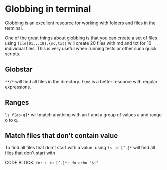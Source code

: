 # Globbing in terminal

Globbing is an excellent resource for working with folders and files in the terminal.


One of the great things about globbing is that you can create a set of files using
`file{01...10}.{md,txt}` will create 20 files with md and txt for 10 individual files. This is very useful when running tests or other such quick scripts.

## Globstar
`**/*` will find all files in the directory.
`find` is a better resource with regular expressions.

## Ranges
`ls f[ao-q]*` will match anything with an f and a group of values a and range o to q.

## Match files that don't contain value
To find all files that don't start with a value. using `ls -d [^.]*` will find all files that don't start with .


CODE BLOCK:
`for i in [^.]*; do echo "$i"`
